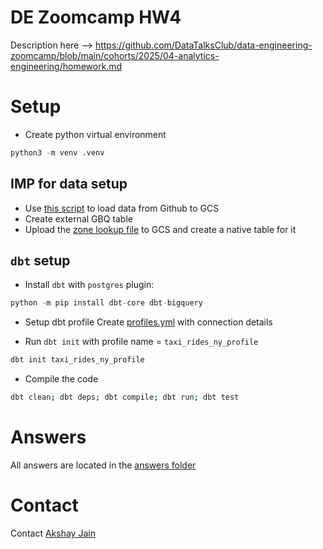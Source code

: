 # DE Zoomcamp HW4

Description here --> https://github.com/DataTalksClub/data-engineering-zoomcamp/blob/main/cohorts/2025/04-analytics-engineering/homework.md

# Setup
- Create python virtual environment
```python
python3 -m venv .venv
```

## IMP for data setup
- Use [this script](./taxi_rides_ny/analyses/web_to_gcs.py) to load data from Github to GCS
- Create external GBQ table
- Upload the [zone lookup file](./taxi_rides_ny/taxi_zone_lookup.csv) to GCS and create a native table for it

## `dbt` setup
- Install `dbt` with `postgres` plugin:
```python
python -m pip install dbt-core dbt-bigquery
```

- Setup dbt profile
Create [profiles.yml](./homework/profiles.yml) with connection details

- Run `dbt init` with profile name = `taxi_rides_ny_profile`
```bash
dbt init taxi_rides_ny_profile
```

- Compile the code
```bash
dbt clean; dbt deps; dbt compile; dbt run; dbt test
```

# Answers
All answers are located in the [answers folder](./answers/)

# Contact
Contact [Akshay Jain](https://www.linkedin.com/in/akshayrjain/)